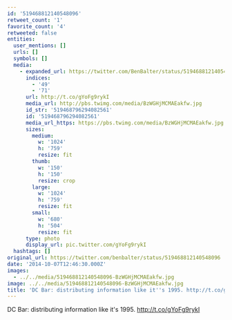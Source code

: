 ```yaml
---
id: '519468812140548096'
retweet_count: '1'
favorite_count: '4'
retweeted: false
entities:
  user_mentions: []
  urls: []
  symbols: []
  media:
    - expanded_url: https://twitter.com/BenBalter/status/519468812140548096/photo/1
      indices:
        - '49'
        - '71'
      url: http://t.co/gYoFg9rykI
      media_url: http://pbs.twimg.com/media/BzWGHjMCMAEakfw.jpg
      id_str: '519468796294082561'
      id: '519468796294082561'
      media_url_https: https://pbs.twimg.com/media/BzWGHjMCMAEakfw.jpg
      sizes:
        medium:
          w: '1024'
          h: '759'
          resize: fit
        thumb:
          w: '150'
          h: '150'
          resize: crop
        large:
          w: '1024'
          h: '759'
          resize: fit
        small:
          w: '680'
          h: '504'
          resize: fit
      type: photo
      display_url: pic.twitter.com/gYoFg9rykI
  hashtags: []
original_url: https://twitter.com/benbalter/status/519468812140548096
date: '2014-10-07T12:46:30.000Z'
images:
  - ../../media/519468812140548096-BzWGHjMCMAEakfw.jpg
image: ../../media/519468812140548096-BzWGHjMCMAEakfw.jpg
title: 'DC Bar: distributing information like it''s 1995. http://t.co/gYoFg9rykI'
---
```


DC Bar: distributing information like it's 1995. http://t.co/gYoFg9rykI